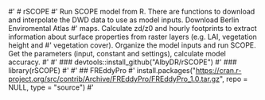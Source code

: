 #' # rSCOPE
#' Run SCOPE model from R. There are functions to download and interpolate the DWD data to use as model inputs. Download Berlin Enviromental Atlas #' maps. Calculate zd/z0 and hourly footprints to extract information about surface properties from raster layers (e.g. LAI, vegetation height and #' vegetation cover). Organize the model inputs and run SCOPE. Get the parameters (input, constant and settings), calculate model accuracy.
#'
#' ### devtools::install_github("AlbyDR/rSCOPE")
#' ### library(rSCOPE)
#'
#' ## FREddyPro
#' install.packages("https://cran.r-project.org/src/contrib/Archive/FREddyPro/FREddyPro_1.0.tar.gz", repo = NULL, type = "source")
#'
